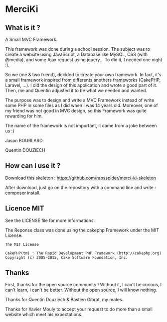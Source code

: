 # MerciKi

## What is it ?

A Small MVC Framework.

This framework was done during a school session.
The subject was to create a website using JavaScript, a Database like MySQL,
CSS (with @media), and some Ajax request using jquery...
To did it, I needed one night :). 

So we (me & two friend), decided to create your own framework. In fact, it's 
a small framework inspired from differents anothers frameworks (CakePHP, Laravel, ...).
I did the design of this application and wrote a good part of it. Then, me and Quentin 
adjusted it to be what we needed and wanted.

The purpose was to design and write a MVC Framework instead of write some PHP 
in some files as I did when I was 14 years old. Moreover, one of my friend was
not good in MVC design, so this Framework was quite rewarding for him.

The name of the framework is not important, it came from a joke between us :)

Jason BOURLARD

Quentin DOUZIECH

## How can i use it ?

Download this skeleton : https://github.com/rapsspider/merci-ki-skeleton

After download, just go on the repository with a command line and write : composer install.

## Licence MIT

See the LICENSE file for more informations.

The Reponse class was done using the cakephp Framework under the MIT License.

    The MIT License

    CakePHP(tm) : The Rapid Development PHP Framework (http://cakephp.org)
    Copyright (c) 2005-2015, Cake Software Foundation, Inc.
    
## Thanks

First, thanks for the open source community ! Without it, I can't be curious,
I can't learn, I can't be better. Without the open source, I will know nothing.

Thanks for Quentin Douziech & Bastien Gibrat, my mates.

Thanks for Xavier Mouly to accept your request to do more than a small website which
meet his expectations. 